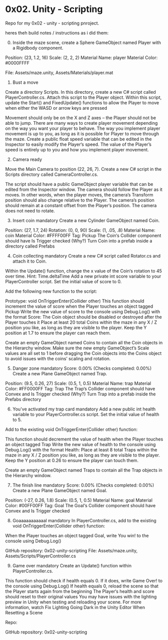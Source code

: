 # 0x02. Unity - Scripting

Repo for my 0x02 - unity - scripting pnroject.

heres theh build notes / instructions as i did them:

0. Inside the maze scene, create a Sphere GameObject named Player with a Rigidbody component.

Position: (23, 1.2, 16)
Scale: (2, 2, 2)
Material Name: player
Material Color: #0000FFFF

File: Assets/maze.unity, Assets/Materials/player.mat

1. Bust a move

Create a directory Scripts. In this directory, create a new C# script called PlayerController.cs. Attach this script to the Player object. Within this script, update the Start() and FixedUpdate() functions to allow the Player to move when either the WASD or arrow keys are pressed

Movement should only be on the X and Z axes – the Player should not be able to jump.
There are many ways to create player movement depending on the way you want your player to behave. The way you implement player movement is up to you, as long as it is possible for Player to move through the maze.
Create a public float speed variable that can be edited in the Inspector to easily modify the Player‘s speed. The value of the Player’s speed is entirely up to you and how you implement player movement.

2. Camera ready

Move the Main Camera to position (22, 26, 7). Create a new C# script in the Scripts directory called CameraController.cs.

The script should have a public GameObject player variable that can be edited from the Inspector window.
The camera should follow the Player as it moves. In other words, when the player moves, the camera’s Transform position should also change relative to the Player.
The camera’s position should remain at a constant offset from the Player‘s position.
The camera does not need to rotate.

3. Insert coin
   mandatory
   Create a new Cylinder GameObject named Coin.

Position: (27, 1.7, 24)
Rotation: (0, 0, 90)
Scale: (1, .05, .8)
Material Name: coin
Material Color: #FFFF00FF
Tag: Pickup
The Coin‘s Collider component should have Is Trigger checked (Why?)
Turn Coin into a prefab inside a directory called Prefabs

4. Coin collecting
   mandatory
   Create a new C# script called Rotator.cs and attach it to Coin.

Within the Update() function, change the x value of the Coin‘s rotation to 45 over time.
Hint: Time.deltaTime
Add a new private int score variable to your PlayerController script. Set the initial value of score to 0.

Add the following new function to the script:

Prototype: void OnTriggerEnter(Collider other)
This function should increment the value of score when the Player touches an object tagged Pickup
Write the new value of score to the console using Debug.Log() with the format Score: <value>
The Coin object should be disabled or destroyed after the Player touches it
Place at least 20 total Coins within the maze in any X / Z position you like, as long as they are visible to the player. Keep the Y position at 1.7 to ensure the player can reach them.

Create an empty GameObject named Coins to contain all the Coin objects in the Hierarchy window. Make sure the new empty GameObject’s Scale values are all set to 1 before dragging the Coin objects into the Coins object to avoid issues with the coins’ scaling and rotation.

5. Danger zone
   mandatory
   Score: 0.00% (Checks completed: 0.00%)
   Create a new Plane GameObject named Trap.

Position: (9.5, 0.26, 27)
Scale: (0.5, 1, 0.5)
Material Name: trap
Material Color: #FF0000FF
Tag: Trap
The Trap‘s Collider component should have Convex and Is Trigger checked (Why?)
Turn Trap into a prefab inside the Prefabs directory

6. You've activated my trap card
   mandatory
   Add a new public int health variable to your PlayerController.cs script. Set the initial value of health to 5.

Add to the existing void OnTriggerEnter(Collider other) function:

This function should decrement the value of health when the Player touches an object tagged Trap
Write the new value of health to the console using Debug.Log() with the format Health: <value>
Place at least 8 total Traps within the maze in any X / Z position you like, as long as they are visible to the player. Keep the Y position at 0.26 to ensure the player can touch them.

Create an empty GameObject named Traps to contain all the Trap objects in the Hierarchy window.

7. The finish line
   mandatory
   Score: 0.00% (Checks completed: 0.00%)
   Create a new Plane GameObject named Goal.

Position: (-27, 0.26, 1.8)
Scale: (0.5, 1, 0.5)
Material Name: goal
Material Color: #00FF00FF
Tag: Goal
The Goal‘s Collider component should have Convex and Is Trigger checked

8. Goaaaaaaaaaaal
   mandatory
   In PlayerController.cs, add to the existing void OnTriggerEnter(Collider other) function:

When the Player touches an object tagged Goal, write You win! to the console using Debug.Log()

GitHub repository: 0x02-unity-scripting
File: Assets/maze.unity, Assets/Scripts/PlayerController.cs

9. Game over
   mandatory
   Create an Update() function within PlayerController.cs.

This function should check if health equals 0. If it does, write Game Over! to the console using Debug.Log()
If health equals 0, reload the scene so that the Player starts again from the beginning
The Player‘s health and score should reset to their original values
You may have issues with the lighting preview in Unity when testing and reloading your scene. For more information, watch Fix Lighting Going Dark in the Unity Editor When Resetting a Scene

Repo:

GitHub repository: 0x02-unity-scripting